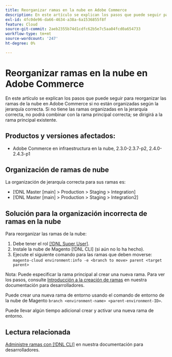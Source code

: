 ```yaml
---
title: Reorganizar ramas en la nube en Adobe Commerce
description: En este artículo se explican los pasos que puede seguir para reorganizar las ramas de la nube en Adobe Commerce si no están organizadas según la jerarquía correcta. Si no tiene las ramas organizadas en la jerarquía correcta, no podrá combinar con la rama principal correcta; se dirigirá a la rama principal existente.
exl-id: 4fc0de96-da66-4634-a38a-6a1536855f8f
feature: Cloud
source-git-commit: 2aeb2355b74d1cdfc62b5e7c5aa04fcd0a654733
workflow-type: tm+mt
source-wordcount: '247'
ht-degree: 0%

---
```


# Reorganizar ramas en la nube en Adobe Commerce

En este artículo se explican los pasos que puede seguir para reorganizar las ramas de la nube en Adobe Commerce si no están organizadas según la jerarquía correcta. Si no tiene las ramas organizadas en la jerarquía correcta, no podrá combinar con la rama principal correcta; se dirigirá a la rama principal existente.

## Productos y versiones afectados:

* Adobe Commerce en infraestructura en la nube, 2.3.0-2.3.7-p2, 2.4.0-2.4.3-p1

## Organización de ramas de nube

La organización de jerarquía correcta para sus ramas es:

* [!DNL Master [main] > Production > Staging > Integration]
* [!DNL Master [main] > Production > Staging > Integration2]

## Solución para la organización incorrecta de ramas en la nube

Para reorganizar las ramas de la nube:

1. Debe tener el rol [[!DNL Super User]](https://experienceleague.adobe.com/docs/commerce-cloud-service/user-guide/project/user-access.html).
1. Instale la nube de Magento [!DNL CLI] (si aún no lo ha hecho).
1. Ejecute el siguiente comando para las ramas que deben moverse:
   `magento-cloud environment:info -e <branch to move> parent <target parent>`

Nota: Puede especificar la rama principal al crear una nueva rama. Para ver los pasos, consulte [Introducción a la creación de ramas](https://experienceleague.adobe.com/en/docs/commerce-cloud-service/user-guide/develop/cli-branches) en nuestra documentación para desarrolladores.

Puede crear una nueva rama de entorno usando el comando de entorno de la nube de Magento `branch <environment-name> <parent-environment-ID>`.

Puede llevar algún tiempo adicional crear y activar una nueva rama de entorno.

## Lectura relacionada

[Administre ramas con [!DNL CLI]](https://experienceleague.adobe.com/en/docs/commerce-cloud-service/user-guide/develop/cli-branches) en nuestra documentación para desarrolladores.
